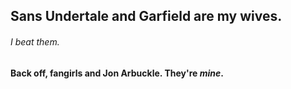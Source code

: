 ## Sans Undertale and Garfield are my wives.
###### I *beat* them.
#### Back off, fangirls and Jon Arbuckle. They're ***mine***.
